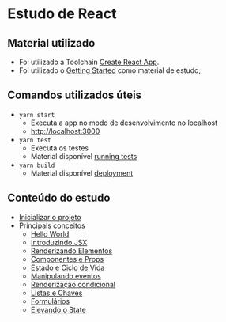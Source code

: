 # Estudo de React

## Material utilizado 
- Foi utilizado a Toolchain [Create React App](https://github.com/facebook/create-react-app).
- Foi utilizado o [Getting Started](https://pt-br.reactjs.org/docs/getting-started.html) como material de estudo;

## Comandos utilizados úteis

- `yarn start`
  - Executa a app no modo de desenvolvimento no localhost
  - [http://localhost:3000](http://localhost:3000) 
- `yarn test`
  - Executa os testes
  - Material disponível [running tests](https://facebook.github.io/create-react-app/docs/running-tests)
- `yarn build`
  - Material disponível [deployment](https://facebook.github.io/create-react-app/docs/deployment)


## Conteúdo do estudo

- [Inicializar o projeto](https://react-bootstrap.github.io/getting-started/introduction/)
- Principais conceitos
  - [Hello World](https://pt-br.reactjs.org/docs/hello-world.html)
  - [Introduzindo JSX](https://pt-br.reactjs.org/docs/introducing-jsx.html)
  - [Renderizando Elementos](https://pt-br.reactjs.org/docs/rendering-elements.html)
  - [Componentes e Props](https://pt-br.reactjs.org/docs/components-and-props.html) 
  - [Estado e Ciclo de Vida](https://pt-br.reactjs.org/docs/state-and-lifecycle.html)
  - [Manipulando eventos](https://pt-br.reactjs.org/docs/handling-events.html)
  - [Renderização condicional](https://pt-br.reactjs.org/docs/conditional-rendering.html)
  - [Listas e Chaves](https://pt-br.reactjs.org/docs/lists-and-keys.html)
  - [Formulários](https://pt-br.reactjs.org/docs/forms.html)
  - [Elevando o State](https://pt-br.reactjs.org/docs/lifting-state-up.html)
